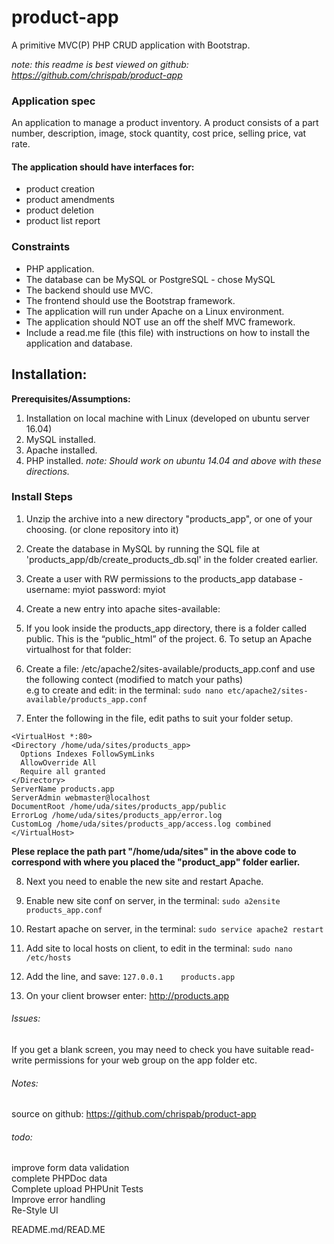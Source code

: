 # product-app
A primitive MVC(P) PHP CRUD application with Bootstrap.

*note: this readme is best viewed on github: https://github.com/chrispab/product-app*

### Application spec
An application to manage a product inventory. A product consists of a part number, description, image, stock quantity, cost price, selling price, vat rate.

#### The application should have interfaces for:
* product creation
* product amendments
* product deletion
* product list report

### Constraints
* PHP application.
* The database can be MySQL or PostgreSQL - chose MySQL
* The backend should use MVC.
* The frontend should use the Bootstrap framework.
* The application will run under Apache on a Linux environment.
* The application should NOT use an off the shelf MVC framework.
* Include a read.me file (this file) with instructions on how to install the application and database.


## Installation:
**Prerequisites/Assumptions:**
1. Installation on local machine with Linux (developed on ubuntu server 16.04)
2. MySQL installed.
3. Apache installed.
4. PHP installed.
*note: Should work on ubuntu 14.04 and above with these directions.*

### Install Steps
1. Unzip  the archive into a new directory "products_app", or one of your choosing.  (or clone repository into it)
2. Create the database in MySQL by running the  SQL file at 'products_app/db/create_products_db.sql' in the folder created earlier.
3. Create a user with RW permissions to the  products_app database -  username: myiot password: myiot
4. Create a new entry into apache sites-available:
5. If you look inside the products_app directory, there is a folder called public. This is the “public_html” of the project. 6. To setup an Apache virtualhost for that folder:

6. Create a  file: /etc/apache2/sites-available/products_app.conf and use the following contect (modified to match your paths)  
e.g to create and edit: in the terminal: `sudo nano etc/apache2/sites-available/products_app.conf`  

7. Enter the following in the file, edit paths to suit your folder setup.
```
<VirtualHost *:80>
<Directory /home/uda/sites/products_app>
  Options Indexes FollowSymLinks
  AllowOverride All
  Require all granted
</Directory>
ServerName products.app
ServerAdmin webmaster@localhost
DocumentRoot /home/uda/sites/products_app/public
ErrorLog /home/uda/sites/products_app/error.log
CustomLog /home/uda/sites/products_app/access.log combined
</VirtualHost>
```
**Plese replace the path part "/home/uda/sites" in the above code to correspond with where you placed the "product_app" folder earlier.**

8. Next you need to enable the new site and restart Apache.
9. Enable new site conf on server, in the terminal: `sudo a2ensite products_app.conf`

10. Restart apache on server, in the terminal: `sudo service apache2 restart`

11. Add site to local hosts on client, to edit in the terminal: `sudo nano /etc/hosts`
12. Add the line, and save: `127.0.0.1    products.app`

13. On your client browser enter: http://products.app

###### Issues:
If you get a blank screen, you may need to check you have suitable read-write permissions for your web group on the app folder etc.

###### Notes:
source on github: https://github.com/chrispab/product-app

###### todo:
improve form data validation  
complete PHPDoc data  
Complete upload PHPUnit Tests  
Improve error handling  
Re-Style UI


README.md/READ.ME

